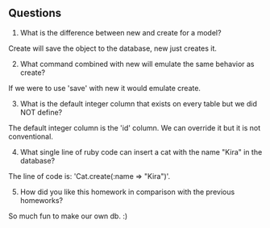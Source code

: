 ## Questions

1. What is the difference between new and create for a model?

Create will save the object to the database, new just creates it.

2. What command combined with new will emulate the same behavior as create?

If we were to use 'save' with new it would emulate create.

3. What is the default integer column that exists on every table but we did NOT define?

The default integer column is the 'id' column. We can override it but it is not conventional.

4. What single line of ruby code can insert a cat with the name "Kira" in the database?

The line of code is: 'Cat.create(:name => "Kira")'.

5. How did you like this homework in comparison with the previous homeworks?

So much fun to make our own db. :)
